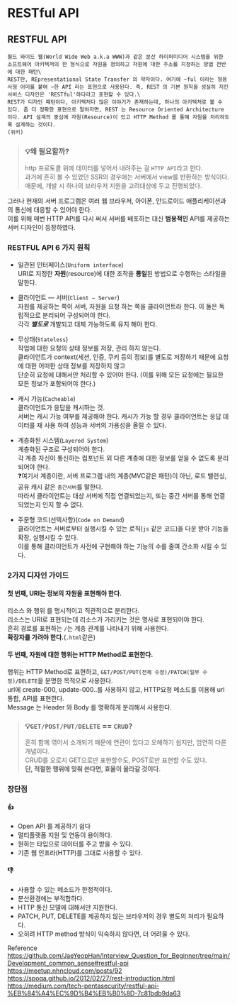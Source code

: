 # RESTful API
## RESTFUL API
    월드 와이드 웹(World Wide Web a.k.a WWW)과 같은 분산 하이퍼미디어 시스템을 위한 소프트웨어 아키텍처의 한 형식으로 자원을 정의하고 자원에 대한 주소를 지정하는 방법 전반에 대한 패턴\
    REST란, REpresentational State Transfer 의 약자이다. 여기에 ~ful 이라는 형용사형 어미를 붙여 ~한 API 라는 표현으로 사용된다. 즉, REST 의 기본 원칙을 성실히 지킨 서비스 디자인은 'RESTful'하다라고 표현할 수 있다.\
    REST가 디자인 패턴이다, 아키텍처다 많은 이야기가 존재하는데, 하나의 아키텍처로 볼 수 있다. 좀 더 정확한 표현으로 말하자면, REST 는 Resource Oriented Architecture 이다. API 설계의 중심에 자원(Resource)이 있고 HTTP Method 를 통해 자원을 처리하도록 설계하는 것이다.
    (위키)

> ### 💡왜 필요할까?
> http 프로토콜 위에 데이터를 넣어서 내려주는 걸 `HTTP API`라고 한다.\
> 과거에 흔히 볼 수 있었던 SSR의 경우에는 서버에서 view를 반환하는 방식이다. \
> 때문에, 개발 시 하나의 브라우저 지원을 고려대상에 두고 진행되었다.

그러나 현재의 서버 프로그램은 여러 웹 브라우저, 아이폰, 안드로이드 애플리케이션과의 통신에 대응할 수 있어야 한다.\
이를 위해 매번 HTTP API를 다시 써서 서버를 배포하는 대신 **범용적인** API를 제공하는 서버 디자인이 등장하였다.

### RESTFUL API 6 가지 원칙
- 일관된 인터페이스(`Uniform interface`)\
URI로 지정한 **자원**(resource)에 대한 조작을 **통일**된 방법으로 수행하는 스타일을 말한다.


- 클라이언트 — 서버(`Client — Server`)\
자원를 제공하는 쪽이 서버, 자원을 요청 하는 쪽을 클라이언트라 한다. 이 둘은 독립적으로 분리되어 구성되어야 한다.\
각각 _**별도로**_ 개발되고 대체 가능하도록 유지 해야 한다.


- 무상태(`Stateless`)\
작업에 대한 요청의 상태 정보를 저장, 관리 하지 않는다. \
클라이언트가 context(세션, 인증, 쿠키 등의 정보)를 별도로 저장하기 때문에 요청에 대한 어떠한 상태 정보를 저장하지 않고\
단순히 요청에 대해서만 처리할 수 있어야 한다. (이를 위해 모든 요청에는 필요한 모든 정보가 포함되어야 한다.)


- 캐시 가능(`Cacheable`)\
클라이언트가 응답을 캐시하는 것.\
서버는 캐시 가능 여부를 제공해야 한다. 캐시가 가능 할 경우 클라이언트는 응답 데이터를 재 사용 하여 성능과 서버의 가용성을 올릴 수 있다.


- 계층화된 시스템(`Layered System`)\
계층화된 구조로 구성되어야 한다. \
각 계층 자신이 통신하는 컴포넌트 외 다른 계층에 대한 정보를 얻을 수 없도록 분리되어야 한다.\
❓여기서 계층이란, 서버 프로그램 내의 계층(MVC같은 패턴)이 아닌, 로드 밸런싱, 공유 캐시 같은 `중간서버`를 말한다.\
따라서 클라이언트는 대상 서버에 직접 연결되었는지, 또는 중간 서버를 통해 연결되었는지 인지 할 수 없다.


- 주문형 코드(선택사항)(`Code on Demand`)\
클라이언트는 서버로부터 실행시킬 수 있는 로직(`js` 같은 코드)을 다운 받아 기능을 확장, 실행시킬 수 있다. \
이를 통해 클라이언트가 사전에 구현해야 하는 기능의 수를 줄여 간소화 시킬 수 있다.


### 2가지 디자인 가이드
#### 첫 번째, URI는 정보의 자원을 표현해야 한다.
리소스 와 행위 를 명시적이고 직관적으로 분리한다.\
리소스는 URI로 표현되는데 리소스가 가리키는 것은 명사로 표현되어야 한다.\
흔히 경로를 표현하는 `/`는 계층 관계를 나타내기 위해 사용한다.\
**확장자를 가려야 한다.**(`.html`같은)
#### 두 번째, 자원에 대한 행위는 HTTP Method로 표현한다.
행위는 HTTP Method로 표현하고, `GET/POST/PUT(전체 수정)/PATCH(일부 수정)/DELETE`을 분명한 목적으로 사용한다.\
url에 create-000, update-000..를 사용하지 않고, HTTP요청 메소드를 이용해 url통합, API를 표현한다.\
Message 는 Header 와 Body 를 명확하게 분리해서 사용한다. 

> ### 💡`GET/POST/PUT/DELETE` == `CRUD`?
> 흔히 함께 엮어서 소개되기 때문에 연관이 있다고 오해하기 쉽지만, 엄연히 다른 개념이다. \
> CRUD를 오로지 GET으로만 표현할수도, POST로만 표현할 수도 있다.\
> **단, 적절한 행위에 맞춰 쓴다면, 효율이 올라갈 것이다.**

### 장단점
#### 👍
- Open API 를 제공하기 쉽다
- 멀티플랫폼 지원 및 연동이 용이하다.
- 원하는 타입으로 데이터를 주고 받을 수 있다.
- 기존 웹 인프라(HTTP)를 그대로 사용할 수 있다.

#### 👎
- 사용할 수 있는 메소드가 한정적이다.
- 분산환경에는 부적합하다.
- HTTP 통신 모델에 대해서만 지원한다.
- PATCH, PUT, DELETE를 제공하지 않는 브라우저의 경우 별도의 처리가 필요하다.
- 오히려 HTTP method 방식이 익숙하지 않다면, 더 어려울 수 있다.

Reference
https://github.com/JaeYeopHan/Interview_Question_for_Beginner/tree/main/Development_common_sense#restful-api
https://meetup.nhncloud.com/posts/92
https://spoqa.github.io/2012/02/27/rest-introduction.html
https://medium.com/tech-pentasecurity/restful-api-%EB%84%A4%EC%9D%B4%EB%B0%8D-7c81bdb9da63